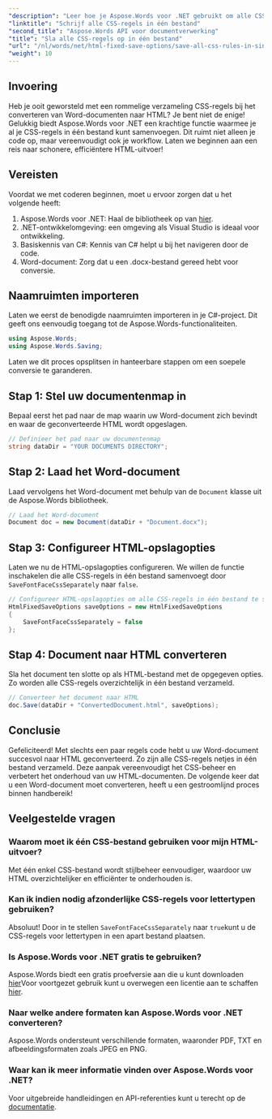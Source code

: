 ```yaml
---
"description": "Leer hoe je Aspose.Words voor .NET gebruikt om alle CSS-regels naar één bestand te schrijven bij het opslaan van documenten met HtmlFixedSaveOptions. Volg deze gedetailleerde tutorial voor stapsgewijze instructies."
"linktitle": "Schrijf alle CSS-regels in één bestand"
"second_title": "Aspose.Words API voor documentverwerking"
"title": "Sla alle CSS-regels op in één bestand"
"url": "/nl/words/net/html-fixed-save-options/save-all-css-rules-in-single-file/"
"weight": 10
---
```


## Invoering

Heb je ooit geworsteld met een rommelige verzameling CSS-regels bij het converteren van Word-documenten naar HTML? Je bent niet de enige! Gelukkig biedt Aspose.Words voor .NET een krachtige functie waarmee je al je CSS-regels in één bestand kunt samenvoegen. Dit ruimt niet alleen je code op, maar vereenvoudigt ook je workflow. Laten we beginnen aan een reis naar schonere, efficiëntere HTML-uitvoer!

## Vereisten

Voordat we met coderen beginnen, moet u ervoor zorgen dat u het volgende heeft:

1. Aspose.Words voor .NET: Haal de bibliotheek op van [hier](https://releases.aspose.com/words/net/).
2. .NET-ontwikkelomgeving: een omgeving als Visual Studio is ideaal voor ontwikkeling.
3. Basiskennis van C#: Kennis van C# helpt u bij het navigeren door de code.
4. Word-document: Zorg dat u een .docx-bestand gereed hebt voor conversie.

## Naamruimten importeren

Laten we eerst de benodigde naamruimten importeren in je C#-project. Dit geeft ons eenvoudig toegang tot de Aspose.Words-functionaliteiten.

```csharp
using Aspose.Words;
using Aspose.Words.Saving;
```

Laten we dit proces opsplitsen in hanteerbare stappen om een soepele conversie te garanderen.

## Stap 1: Stel uw documentenmap in

Bepaal eerst het pad naar de map waarin uw Word-document zich bevindt en waar de geconverteerde HTML wordt opgeslagen.

```csharp
// Definieer het pad naar uw documentenmap
string dataDir = "YOUR DOCUMENTS DIRECTORY";
```

## Stap 2: Laad het Word-document

Laad vervolgens het Word-document met behulp van de `Document` klasse uit de Aspose.Words bibliotheek.

```csharp
// Laad het Word-document
Document doc = new Document(dataDir + "Document.docx");
```

## Stap 3: Configureer HTML-opslagopties

Laten we nu de HTML-opslagopties configureren. We willen de functie inschakelen die alle CSS-regels in één bestand samenvoegt door `SaveFontFaceCssSeparately` naar `false`.

```csharp
// Configureer HTML-opslagopties om alle CSS-regels in één bestand te schrijven
HtmlFixedSaveOptions saveOptions = new HtmlFixedSaveOptions 
{ 
    SaveFontFaceCssSeparately = false 
};
```

## Stap 4: Document naar HTML converteren

Sla het document ten slotte op als HTML-bestand met de opgegeven opties. Zo worden alle CSS-regels overzichtelijk in één bestand verzameld.

```csharp
// Converteer het document naar HTML
doc.Save(dataDir + "ConvertedDocument.html", saveOptions);
```

## Conclusie

Gefeliciteerd! Met slechts een paar regels code hebt u uw Word-document succesvol naar HTML geconverteerd. Zo zijn alle CSS-regels netjes in één bestand verzameld. Deze aanpak vereenvoudigt het CSS-beheer en verbetert het onderhoud van uw HTML-documenten. De volgende keer dat u een Word-document moet converteren, heeft u een gestroomlijnd proces binnen handbereik!

## Veelgestelde vragen

### Waarom moet ik één CSS-bestand gebruiken voor mijn HTML-uitvoer?
Met één enkel CSS-bestand wordt stijlbeheer eenvoudiger, waardoor uw HTML overzichtelijker en efficiënter te onderhouden is.

### Kan ik indien nodig afzonderlijke CSS-regels voor lettertypen gebruiken?
Absoluut! Door in te stellen `SaveFontFaceCssSeparately` naar `true`kunt u de CSS-regels voor lettertypen in een apart bestand plaatsen.

### Is Aspose.Words voor .NET gratis te gebruiken?
Aspose.Words biedt een gratis proefversie aan die u kunt downloaden [hier](https://releases.aspose.com/)Voor voortgezet gebruik kunt u overwegen een licentie aan te schaffen [hier](https://purchase.aspose.com/buy).

### Naar welke andere formaten kan Aspose.Words voor .NET converteren?
Aspose.Words ondersteunt verschillende formaten, waaronder PDF, TXT en afbeeldingsformaten zoals JPEG en PNG.

### Waar kan ik meer informatie vinden over Aspose.Words voor .NET?
Voor uitgebreide handleidingen en API-referenties kunt u terecht op de [documentatie](https://reference.aspose.com/words/net/).